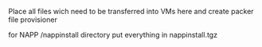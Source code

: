 Place all files wich need to be transferred into VMs here and create packer file provisioner

for NAPP /nappinstall directory put everything in nappinstall.tgz

